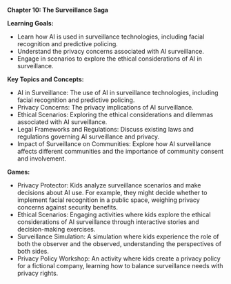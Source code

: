 **Chapter 10: The Surveillance Saga**

**Learning Goals:**

- Learn how AI is used in surveillance technologies, including facial recognition and predictive policing.
- Understand the privacy concerns associated with AI surveillance.
- Engage in scenarios to explore the ethical considerations of AI in surveillance.


**Key Topics and Concepts:**

- AI in Surveillance: The use of AI in surveillance technologies, including facial recognition and predictive policing.
- Privacy Concerns: The privacy implications of AI surveillance.
- Ethical Scenarios: Exploring the ethical considerations and dilemmas associated with AI surveillance.
- Legal Frameworks and Regulations: Discuss existing laws and regulations governing AI surveillance and privacy.
- Impact of Surveillance on Communities: Explore how AI surveillance affects different communities and the importance of community consent and involvement.

**Games:**

- Privacy Protector: Kids analyze surveillance scenarios and make decisions about AI use. For example, they might decide whether to implement facial recognition in a public space, weighing privacy concerns against security benefits.
- Ethical Scenarios: Engaging activities where kids explore the ethical considerations of AI surveillance through interactive stories and decision-making exercises.
- Surveillance Simulation: A simulation where kids experience the role of both the observer and the observed, understanding the perspectives of both sides.
- Privacy Policy Workshop: An activity where kids create a privacy policy for a fictional company, learning how to balance surveillance needs with privacy rights.
